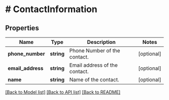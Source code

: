# # ContactInformation

## Properties

Name | Type | Description | Notes
------------ | ------------- | ------------- | -------------
**phone_number** | **string** | Phone Number of the contact. | [optional]
**email_address** | **string** | Email address of the contact. | [optional]
**name** | **string** | Name of the contact. | [optional]

[[Back to Model list]](../../README.md#models) [[Back to API list]](../../README.md#endpoints) [[Back to README]](../../README.md)
